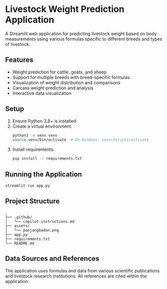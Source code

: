 # Livestock Weight Prediction Application

A Streamlit web application for predicting livestock weight based on body measurements using various formulas specific to different breeds and types of livestock.

## Features
- Weight prediction for cattle, goats, and sheep
- Support for multiple breeds with breed-specific formulas
- Visualization of weight distribution and comparisons
- Carcass weight prediction and analysis
- Interactive data visualization

## Setup
1. Ensure Python 3.8+ is installed
2. Create a virtual environment:
   ```bash
   python3 -m venv venv
   source venv/bin/activate  # On Windows: venv\Scripts\activate
   ```
3. Install requirements:
   ```bash
   pip install -r requirements.txt
   ```

## Running the Application
```bash
streamlit run app.py
```

## Project Structure
```
.
├── .github/
│   └── copilot-instructions.md
├── assets/
│   └── panjangbadan.png
├── app.py
├── requirements.txt
└── README.md
```

## Data Sources and References
The application uses formulas and data from various scientific publications and livestock research institutions. All references are cited within the application.